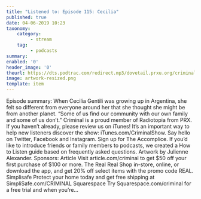 ```yaml
---
title: "Listened to: Episode 115: Cecilia"
published: true
date: 04-06-2019 10:23
taxonomy:
    category:
         - stream
    tag:
         - podcasts
summary:
enabled: '0'
header_image: '0'
theurl: https://dts.podtrac.com/redirect.mp3/dovetail.prxu.org/criminal/a91a9494-fb45-48c5-ad4c-2615bfefd81b/Episode_115_Cecilia_Part_1.mp3
image: artwork-resized.png
template: item
---
```

 
Episode summary: When Cecilia Gentili was growing up in Argentina, she felt so different from everyone around her that she thought she might be from another planet. “Some of us find our community with our own family and some of us don’t.” Criminal is a proud member of Radiotopia from PRX. If you haven’t already, please review us on iTunes! It’s an important way to help new listeners discover the show: iTunes.com/CriminalShow. Say hello on Twitter, Facebook and Instagram. Sign up for The Accomplice. If you’d like to introduce friends or family members to podcasts, we created a How to Listen guide based on frequently asked questions. Artwork by Julienne Alexander. Sponsors: Article Visit article.com/criminal to get $50 off your first purchase of $100 or more. The Real Real Shop in-store, online, or download the app, and get 20% off select items with the promo code REAL. Simplisafe Protect your home today and get free shipping at SimpliSafe.com/CRIMINAL Squarespace Try Squarespace.com/criminal for a free trial and when you’re…
